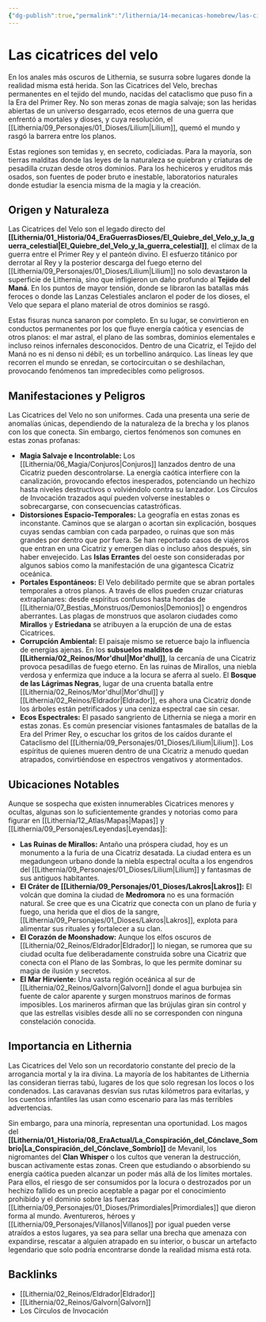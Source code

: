 ```yaml
---
{"dg-publish":true,"permalink":"/lithernia/14-mecanicas-homebrew/las-cicatrices-del-velo/","title":"Las cicatrices del velo","tags":["lithernia","fenomeno","magia"]}
---
```


# Las cicatrices del velo

En los anales más oscuros de Lithernia, se susurra sobre lugares donde la realidad misma está herida. Son las Cicatrices del Velo, brechas permanentes en el tejido del mundo, nacidas del cataclismo que puso fin a la Era del Primer Rey. No son meras zonas de magia salvaje; son las heridas abiertas de un universo desgarrado, ecos eternos de una guerra que enfrentó a mortales y dioses, y cuya resolución, el [[Lithernia/09_Personajes/01_Dioses/Lilium\|Lilium]], quemó el mundo y rasgó la barrera entre los planos.

Estas regiones son temidas y, en secreto, codiciadas. Para la mayoría, son tierras malditas donde las leyes de la naturaleza se quiebran y criaturas de pesadilla cruzan desde otros dominios. Para los hechiceros y eruditos más osados, son fuentes de poder bruto e inestable, laboratorios naturales donde estudiar la esencia misma de la magia y la creación.

## Origen y Naturaleza

Las Cicatrices del Velo son el legado directo del **[[Lithernia/01_Historia/04_EraGuerrasDioses/El_Quiebre_del_Velo_y_la_guerra_celestial\|El_Quiebre_del_Velo_y_la_guerra_celestial]]**, el clímax de la guerra entre el Primer Rey y el panteón divino. El esfuerzo titánico por derrotar al Rey y la posterior descarga del fuego eterno del [[Lithernia/09_Personajes/01_Dioses/Lilium\|Lilium]] no solo devastaron la superficie de Lithernia, sino que infligieron un daño profundo al **Tejido del Maná**. En los puntos de mayor tensión, donde se libraron las batallas más feroces o donde las Lanzas Celestiales anclaron el poder de los dioses, el Velo que separa el plano material de otros dominios se rasgó.

Estas fisuras nunca sanaron por completo. En su lugar, se convirtieron en conductos permanentes por los que fluye energía caótica y esencias de otros planos: el mar astral, el plano de las sombras, dominios elementales e incluso reinos infernales desconocidos. Dentro de una Cicatriz, el Tejido del Maná no es ni denso ni débil; es un torbellino anárquico. Las líneas ley que recorren el mundo se enredan, se cortocircuitan o se deshilachan, provocando fenómenos tan impredecibles como peligrosos.

## Manifestaciones y Peligros

Las Cicatrices del Velo no son uniformes. Cada una presenta una serie de anomalías únicas, dependiendo de la naturaleza de la brecha y los planos con los que conecta. Sin embargo, ciertos fenómenos son comunes en estas zonas profanas:

*   **Magia Salvaje e Incontrolable:** Los [[Lithernia/06_Magia/Conjuros\|Conjuros]] lanzados dentro de una Cicatriz pueden descontrolarse. La energía caótica interfiere con la canalización, provocando efectos inesperados, potenciando un hechizo hasta niveles destructivos o volviéndolo contra su lanzador. Los Círculos de Invocación trazados aquí pueden volverse inestables o sobrecargarse, con consecuencias catastróficas.
*   **Distorsiones Espacio-Temporales:** La geografía en estas zonas es inconstante. Caminos que se alargan o acortan sin explicación, bosques cuyas sendas cambian con cada parpadeo, o ruinas que son más grandes por dentro que por fuera. Se han reportado casos de viajeros que entran en una Cicatriz y emergen días o incluso años después, sin haber envejecido. Las **Islas Errantes** del oeste son consideradas por algunos sabios como la manifestación de una gigantesca Cicatriz oceánica.
*   **Portales Espontáneos:** El Velo debilitado permite que se abran portales temporales a otros planos. A través de ellos pueden cruzar criaturas extraplanares: desde espíritus confusos hasta hordas de [[Lithernia/07_Bestias_Monstruos/Demonios\|Demonios]] o engendros aberrantes. Las plagas de monstruos que asolaron ciudades como **Mirallos** y **Estriedana** se atribuyen a la erupción de una de estas Cicatrices.
*   **Corrupción Ambiental:** El paisaje mismo se retuerce bajo la influencia de energías ajenas. En los **subsuelos malditos de [[Lithernia/02_Reinos/Mor'dhul\|Mor'dhul]]**, la cercanía de una Cicatriz provoca pesadillas de fuego eterno. En las ruinas de Mirallos, una niebla verdosa y enfermiza que induce a la locura se aferra al suelo. El **Bosque de las Lágrimas Negras**, lugar de una cruenta batalla entre [[Lithernia/02_Reinos/Mor'dhul\|Mor'dhul]] y [[Lithernia/02_Reinos/Eldrador\|Eldrador]], es ahora una Cicatriz donde los árboles están petrificados y una ceniza espectral cae sin cesar.
*   **Ecos Espectrales:** El pasado sangriento de Lithernia se niega a morir en estas zonas. Es común presenciar visiones fantasmales de batallas de la Era del Primer Rey, o escuchar los gritos de los caídos durante el Cataclismo del [[Lithernia/09_Personajes/01_Dioses/Lilium\|Lilium]]. Los espíritus de quienes mueren dentro de una Cicatriz a menudo quedan atrapados, convirtiéndose en espectros vengativos y atormentados.

## Ubicaciones Notables

Aunque se sospecha que existen innumerables Cicatrices menores y ocultas, algunas son lo suficientemente grandes y notorias como para figurar en [[Lithernia/12_Atlas/Mapas\|Mapas]] y [[Lithernia/09_Personajes/Leyendas\|Leyendas]]:

*   **Las Ruinas de Mirallos:** Antaño una próspera ciudad, hoy es un monumento a la furia de una Cicatriz desatada. La ciudad entera es un megadungeon urbano donde la niebla espectral oculta a los engendros del [[Lithernia/09_Personajes/01_Dioses/Lilium\|Lilium]] y fantasmas de sus antiguos habitantes.
*   **El Cráter de [[Lithernia/09_Personajes/01_Dioses/Lakros\|Lakros]]:** El volcán que domina la ciudad de **Medromora** no es una formación natural. Se cree que es una Cicatriz que conecta con un plano de furia y fuego, una herida que el dios de la sangre, [[Lithernia/09_Personajes/01_Dioses/Lakros\|Lakros]], explota para alimentar sus rituales y fortalecer a su clan.
*   **El Corazón de Moonshadow:** Aunque los elfos oscuros de [[Lithernia/02_Reinos/Eldrador\|Eldrador]] lo niegan, se rumorea que su ciudad oculta fue deliberadamente construida sobre una Cicatriz que conecta con el Plano de las Sombras, lo que les permite dominar su magia de ilusión y secretos.
*   **El Mar Hirviente:** Una vasta región oceánica al sur de [[Lithernia/02_Reinos/Galvorn\|Galvorn]] donde el agua burbujea sin fuente de calor aparente y surgen monstruos marinos de formas imposibles. Los marineros afirman que las brújulas giran sin control y que las estrellas visibles desde allí no se corresponden con ninguna constelación conocida.

## Importancia en Lithernia

Las Cicatrices del Velo son un recordatorio constante del precio de la arrogancia mortal y la ira divina. La mayoría de los habitantes de Lithernia las consideran tierras tabú, lugares de los que solo regresan los locos o los condenados. Las caravanas desvían sus rutas kilómetros para evitarlas, y los cuentos infantiles las usan como escenario para las más terribles advertencias.

Sin embargo, para una minoría, representan una oportunidad. Los magos del **[[Lithernia/01_Historia/08_EraActual/La_Conspiración_del_Cónclave_Sombrío\|La_Conspiración_del_Cónclave_Sombrío]]** de Mevanil, los nigromantes del **Clan Whisper** o los cultos que veneran la destrucción, buscan activamente estas zonas. Creen que estudiando o absorbiendo su energía caótica pueden alcanzar un poder más allá de los límites mortales. Para ellos, el riesgo de ser consumidos por la locura o destrozados por un hechizo fallido es un precio aceptable a pagar por el conocimiento prohibido y el dominio sobre las fuerzas [[Lithernia/09_Personajes/01_Dioses/Primordiales\|Primordiales]] que dieron forma al mundo. Aventureros, héroes y [[Lithernia/09_Personajes/Villanos\|Villanos]] por igual pueden verse atraídos a estos lugares, ya sea para sellar una brecha que amenaza con expandirse, rescatar a alguien atrapado en su interior, o buscar un artefacto legendario que solo podría encontrarse donde la realidad misma está rota.

## Backlinks
- [[Lithernia/02_Reinos/Eldrador\|Eldrador]]
- [[Lithernia/02_Reinos/Galvorn\|Galvorn]]
- Los Círculos de Invocación
